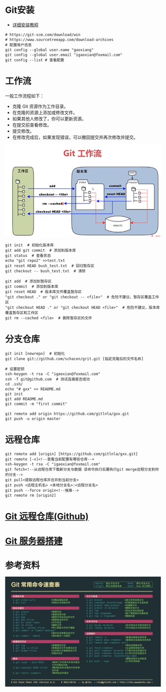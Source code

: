 # Git安装

- [详细安装教程](https://www.runoob.com/git/git-install-setup.html)

```shell
# https://git-scm.com/download/win
# https://www.sourcetreeapp.com/download-archives
# 配置用户信息
git config --global user.name "gaoxiang"
git config --global user.email "igaoxian@foxmail.com"
git config --list # 查看配置
```

# 工作流

一般工作流程如下：

- 克隆 Git 资源作为工作目录。
- 在克隆的资源上添加或修改文件。
- 如果其他人修改了，你可以更新资源。
- 在提交前查看修改。
- 提交修改。
- 在修改完成后，如果发现错误，可以撤回提交并再次修改并提交。

![Git工作流](\public\image\Git工作流.png)

```shell
git init  # 初始化版本库
git add git commit  # 添加到版本库
git status  # 查看状态
echo "git repo2" >>test.txt
git reset HEAD bush_test.txt  # 回归暂存区
git checkout -- bush_test.txt  # 清除

git add  # 添加到暂存区
git commit  # 添加到版本库
git reset HEAD  # 版本库文件覆盖暂存区
"git checkout ." or "git checkout -- <file>"  # 危险不建议，暂存区覆盖工作区
"git checkout HEAD ." or "git checkout HEAD <file>"  # 危险不建议，版本库覆盖暂存区和工作区
git rm --cached <file>  # 删除暂存区的文件
```

# 分支仓库

```shell
git init [newrepo]  # 初始化
git clone git://github.com/schacon/grit.git [指定克隆后的文件名称]

# 设置密钥
ssh-keygen -t rsa -C "igaoxian@foxmail.com"  
ssh -T git@github.com  # 测试连接是否成功
cd .ssh/
echo "# gxx" >> README.md
git init
git add README.md
git commit -m "first commit"

git remote add origin https://github.com/gitlnla/gxx.git
git push -u origin master
```

# 远程仓库



```shell
git remote add [origin] [https://github.com/gitlnla/gxx.git]
git remote [-v]<!--查看当前配置有哪些仓库-->
ssh-keygen -t rsa -C "igaoxian@foxmail.com"
git fetch<!--从远程仓库下载新分支与数据 该命令执行后要执行git merge远程分支到你的分支-->
git pull<提取远程仓库并合并到当前分支>
git push <远程主机名> <本地分支名>:<远程分支名>
git push --force origin<!--强推-->
git remote rm [origin2]
```

# [Git 远程仓库(Github)](https://www.runoob.com/git/git-remote-repo.html)

# [Git 服务器搭建](https://www.runoob.com/git/git-server.html)

# 参考资料

![收藏](/public/image/git01.jpg)